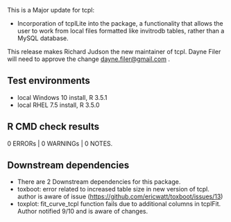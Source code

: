 This is a Major update for tcpl:
* Incorporation of tcplLite into the package,
  a functionality that allows the user to work from local files formatted like invitrodb tables,
  rather than a MySQL database.

This release makes Richard Judson the new maintainer of tcpl.
Dayne Filer will need to approve the change <dayne.filer@gmail.com> .

## Test environments

* local Windows 10 install, R 3.5.1
* local RHEL 7.5 install, R 3.5.0

## R CMD check results

0 ERRORs | 0 WARNINGs | 0 NOTES.

## Downstream dependencies

* There are 2 Downstream dependencies for this package.
* toxboot: error related to increased table size in new version of tcpl.
           author is aware of issue (https://github.com/ericwatt/toxboot/issues/13)
* toxplot: fit_curve_tcpl function fails due to additional columns in tcplFit.
			Author notified 9/10 and is aware of changes.
